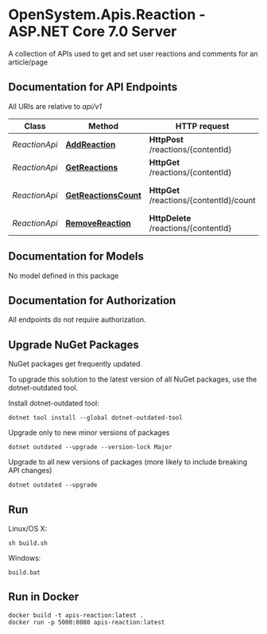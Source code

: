 # OpenSystem.Apis.Reaction - ASP.NET Core 7.0 Server

A collection of APIs used to get and set user reactions and comments for an article/page 

<a name="documentation-for-api-endpoints"></a>
## Documentation for API Endpoints

All URIs are relative to *api/v1*

Class | Method | HTTP request | Description
------------ | ------------- | ------------- | -------------
*ReactionApi* | [**AddReaction**](Documentation/ReactionApi.md#addreaction) | **HttpPost** /reactions/{contentId} | Add Reaction
*ReactionApi* | [**GetReactions**](Documentation/ReactionApi.md#getreactions) | **HttpGet** /reactions/{contentId} | Get Reactions
*ReactionApi* | [**GetReactionsCount**](Documentation/ReactionApi.md#getreactionscount) | **HttpGet** /reactions/{contentId}/count | Get Reaction Counts
*ReactionApi* | [**RemoveReaction**](Documentation/ReactionApi.md#removereaction) | **HttpDelete** /reactions/{contentId} | Remove Reaction


<a name="documentation-for-models"></a>
## Documentation for Models

No model defined in this package

<a name="documentation-for-authorization"></a>
## Documentation for Authorization

All endpoints do not require authorization.


## Upgrade NuGet Packages

NuGet packages get frequently updated.

To upgrade this solution to the latest version of all NuGet packages, use the dotnet-outdated tool.


Install dotnet-outdated tool:

```
dotnet tool install --global dotnet-outdated-tool
```

Upgrade only to new minor versions of packages

```
dotnet outdated --upgrade --version-lock Major
```

Upgrade to all new versions of packages (more likely to include breaking API changes)

```
dotnet outdated --upgrade
```


## Run

Linux/OS X:

```
sh build.sh
```

Windows:

```
build.bat
```
## Run in Docker

```
docker build -t apis-reaction:latest .
docker run -p 5000:8080 apis-reaction:latest
```
